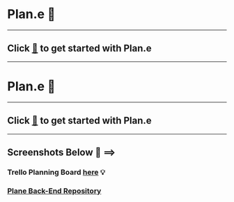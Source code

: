 # Plan.e 🛫

---


## Click [🛫](https://wifi-travelers-plane.netlify.app) to get started with Plan.e 
---
# Plan.e 🛫

---

## Click [🛫](https://wifi-travelers-plane.netlify.app) to get started with Plan.e 
---
## Screenshots Below 📸 ==>



### Trello Planning Board [here](https://trello.com/b/dML6GGmF/plane) 💡

### [Plane Back-End Repository](https://github.com/thepika206/plane-back-end)


